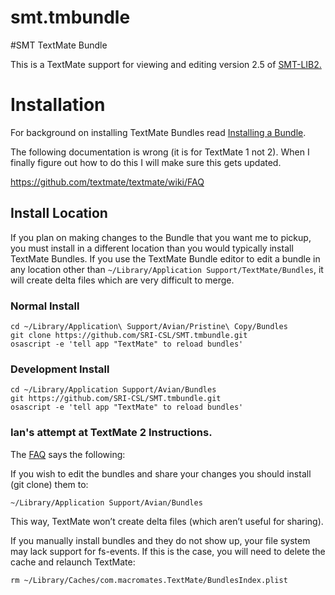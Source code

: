 # smt.tmbundle



#SMT TextMate Bundle

This is a TextMate support for viewing and editing version 2.5 of [SMT-LIB2.](http://smtlib.cs.uiowa.edu/papers/smt-lib-reference-v2.5-r150528.pdf)

# Installation

For background on installing TextMate Bundles read [Installing a Bundle](http://manual.macromates.com/en/bundles#installing_a_bundle).


The following documentation is wrong (it is for TextMate 1 not 2). When I finally figure out
how to do this I will make sure this gets updated.


https://github.com/textmate/textmate/wiki/FAQ


## Install Location

If you plan on making changes to the Bundle that you want me to
pickup, you must install in a different location than you would
typically install TextMate Bundles. If you use the TextMate Bundle
editor to edit a bundle in any location other than
`~/Library/Application Support/TextMate/Bundles`, it will create delta
files which are very difficult to merge.

### Normal Install

	cd ~/Library/Application\ Support/Avian/Pristine\ Copy/Bundles
	git clone https://github.com/SRI-CSL/SMT.tmbundle.git
	osascript -e 'tell app "TextMate" to reload bundles'

### Development Install

	cd ~/Library/Application Support/Avian/Bundles
	git https://github.com/SRI-CSL/SMT.tmbundle.git
	osascript -e 'tell app "TextMate" to reload bundles'


### Ian's attempt at TextMate 2 Instructions.

The [FAQ](https://github.com/textmate/textmate/wiki/FAQ) says the following:


If you wish to edit the bundles and share your changes you should install (git clone) them to:
```
~/Library/Application Support/Avian/Bundles
```

This way, TextMate won’t create delta files (which aren’t useful for sharing).

If you manually install bundles and they do not show up, your file system may lack support for fs-events. If this is the case, you will need to delete the cache and relaunch TextMate:
```
rm ~/Library/Caches/com.macromates.TextMate/BundlesIndex.plist
```




